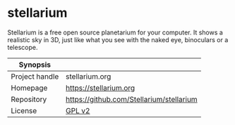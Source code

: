 # stellarium

Stellarium is a free open source planetarium for your computer. It shows a realistic sky in 3D, just like what you see with the naked eye, binoculars or a telescope.

| Synopsis         |  |
|------------------|--|
| Project handle   | stellarium.org |
| Homepage         | https://stellarium.org |
| Repository       | https://github.com/Stellarium/stellarium |
| License          | [GPL v2](https://www.gnu.org/licenses/old-licenses/gpl-2.0.html) |
